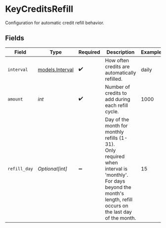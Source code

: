# KeyCreditsRefill

Configuration for automatic credit refill behavior.


## Fields

| Field                                                                                                                                                                   | Type                                                                                                                                                                    | Required                                                                                                                                                                | Description                                                                                                                                                             | Example                                                                                                                                                                 |
| ----------------------------------------------------------------------------------------------------------------------------------------------------------------------- | ----------------------------------------------------------------------------------------------------------------------------------------------------------------------- | ----------------------------------------------------------------------------------------------------------------------------------------------------------------------- | ----------------------------------------------------------------------------------------------------------------------------------------------------------------------- | ----------------------------------------------------------------------------------------------------------------------------------------------------------------------- |
| `interval`                                                                                                                                                              | [models.Interval](../models/interval.md)                                                                                                                                | :heavy_check_mark:                                                                                                                                                      | How often credits are automatically refilled.                                                                                                                           | daily                                                                                                                                                                   |
| `amount`                                                                                                                                                                | *int*                                                                                                                                                                   | :heavy_check_mark:                                                                                                                                                      | Number of credits to add during each refill cycle.                                                                                                                      | 1000                                                                                                                                                                    |
| `refill_day`                                                                                                                                                            | *Optional[int]*                                                                                                                                                         | :heavy_minus_sign:                                                                                                                                                      | Day of the month for monthly refills (1-31).<br/>Only required when interval is 'monthly'.<br/>For days beyond the month's length, refill occurs on the last day of the month.<br/> | 15                                                                                                                                                                      |